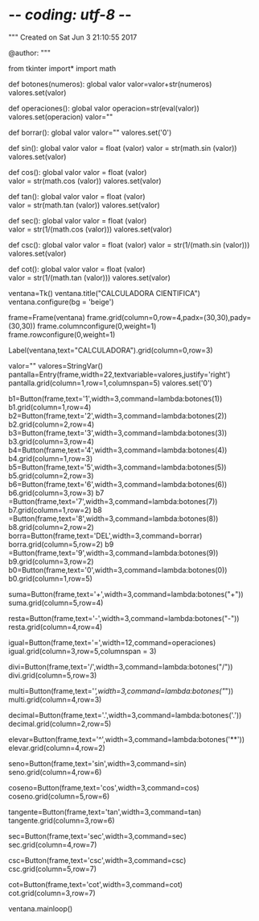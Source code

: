 ﻿# -*- coding: utf-8 -*-
"""
Created on Sat Jun  3 21:10:55 2017

@author: 
"""

from tkinter import*
import math

def botones(numeros):
    global valor
    valor=valor+str(numeros)
    valores.set(valor)
    

def operaciones():
    global valor
    operacion=str(eval(valor))
    valores.set(operacion)
    valor=""

def borrar():
    global valor
    valor=""
    valores.set('0')
    
def sin():
    global valor
    valor = float (valor)
    valor = str(math.sin (valor))
    valores.set(valor)
    

def cos():
    global valor
    valor = float (valor)    
    valor = str(math.cos (valor)) 
    valores.set(valor)

def tan():
    global valor
    valor = float (valor)    
    valor = str(math.tan (valor)) 
    valores.set(valor)

def sec():
    global valor
    valor = float (valor)    
    valor = str(1/(math.cos (valor)))
    valores.set(valor)
    

def csc():
    global valor
    valor = float (valor)
    valor = str(1/(math.sin (valor)))
    valores.set(valor)

def cot():
    global valor
    valor = float (valor)    
    valor = str(1/(math.tan (valor)))
    valores.set(valor)
    
ventana=Tk()
ventana.title("CALCULADORA CIENTIFICA")
ventana.configure(bg = 'beige')

frame=Frame(ventana)
frame.grid(column=0,row=4,padx=(30,30),pady=(30,30))
frame.columnconfigure(0,weight=1)
frame.rowconfigure(0,weight=1)

Label(ventana,text="CALCULADORA").grid(column=0,row=3)


valor=""
valores=StringVar()
pantalla=Entry(frame,width=22,textvariable=valores,justify='right')
pantalla.grid(column=1,row=1,columnspan=5)
valores.set('0')


b1=Button(frame,text='1',width=3,command=lambda:botones(1))
b1.grid(column=1,row=4)
b2=Button(frame,text='2',width=3,command=lambda:botones(2))
b2.grid(column=2,row=4)
b3=Button(frame,text='3',width=3,command=lambda:botones(3))
b3.grid(column=3,row=4)
b4=Button(frame,text='4',width=3,command=lambda:botones(4))
b4.grid(column=1,row=3)
b5=Button(frame,text='5',width=3,command=lambda:botones(5))
b5.grid(column=2,row=3)
b6=Button(frame,text='6',width=3,command=lambda:botones(6))
b6.grid(column=3,row=3)
b7 =Button(frame,text='7',width=3,command=lambda:botones(7))
b7.grid(column=1,row=2)
b8 =Button(frame,text='8',width=3,command=lambda:botones(8))
b8.grid(column=2,row=2)
borra=Button(frame,text='DEL',width=3,command=borrar)
borra.grid(column=5,row=2)
b9 =Button(frame,text='9',width=3,command=lambda:botones(9))
b9.grid(column=3,row=2)
b0=Button(frame,text='0',width=3,command=lambda:botones(0))
b0.grid(column=1,row=5)

suma=Button(frame,text='+',width=3,command=lambda:botones("+"))
suma.grid(column=5,row=4)

resta=Button(frame,text='-',width=3,command=lambda:botones("-"))
resta.grid(column=4,row=4)

igual=Button(frame,text='=',width=12,command=operaciones)
igual.grid(column=3,row=5,columnspan = 3)

divi=Button(frame,text='/',width=3,command=lambda:botones("/"))
divi.grid(column=5,row=3)

multi=Button(frame,text='*',width=3,command=lambda:botones("*"))
multi.grid(column=4,row=3)

decimal=Button(frame,text='.',width=3,command=lambda:botones('.'))
decimal.grid(column=2,row=5)

elevar=Button(frame,text='^',width=3,command=lambda:botones('**'))
elevar.grid(column=4,row=2)

seno=Button(frame,text='sin',width=3,command=sin)
seno.grid(column=4,row=6)

coseno=Button(frame,text='cos',width=3,command=cos)
coseno.grid(column=5,row=6)

tangente=Button(frame,text='tan',width=3,command=tan)
tangente.grid(column=3,row=6)

sec=Button(frame,text='sec',width=3,command=sec)
sec.grid(column=4,row=7)

csc=Button(frame,text='csc',width=3,command=csc)
csc.grid(column=5,row=7)

cot=Button(frame,text='cot',width=3,command=cot)
cot.grid(column=3,row=7)


ventana.mainloop()